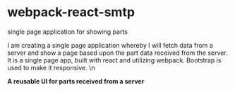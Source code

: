 # webpack-react-smtp
single page application for showing parts

I am creating a single page application whereby I will fetch data from a server and show a page based upon the part data received from the server. 
It is a single page app, built with react and utilizing webpack.
Bootstrap is used to make it responsive. \n  

**A reusable UI for parts received from a server**
